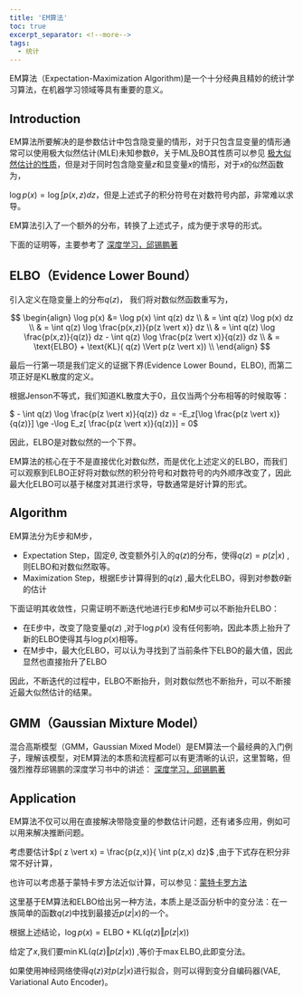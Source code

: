 ```yaml
---
title: 'EM算法'
toc: true
excerpt_separator: <!--more-->
tags:
  - 统计
---
```


EM算法（Expectation-Maximization Algorithm)是一个十分经典且精妙的统计学习算法，在机器学习领域等具有重要的意义。

<!--more-->



## Introduction

EM算法所要解决的是参数估计中包含隐变量的情形，对于只包含显变量的情形通常可以使用极大似然估计(MLE)未知参数$\theta$，关于ML及BO其性质可以参见 [极大似然估计的性质](https://truenobility303.github.io/MLE/)，但是对于同时包含隐变量$z$和显变量$x$的情形，对于$x$的似然函数为，

$\log p(x) = \log \int p(x,z) dz$，但是上述式子的积分符号在对数符号内部，非常难以求导。

EM算法引入了一个额外的分布，转换了上述式子，成为便于求导的形式。

下面的证明等，主要参考了 [深度学习，邱锡鹏著](https://nndl.github.io/)



## ELBO（Evidence Lower Bound）

引入定义在隐变量上的分布$q(z)$， 我们将对数似然函数重写为，

$$
\begin{align}
\log p(x)  &= \log p(x) \int q(z) dz \\
& = \int q(z) \log p(x) dz  \\
& = \int q(z) \log \frac{p(x,z)}{p(z \vert x)} dz \\
& = \int q(z) \log \frac{p(x,z)}{q(z)} dz - \int q(z) \log \frac{p(z \vert x)}{q(z)} dz \\
& = \text{ELBO} + \text{KL}( q(z) \Vert p(z \vert x)) \\
\end{align}
$$


最后一行第一项是我们定义的证据下界(Evidence Lower Bound，ELBO), 而第二项正好是KL散度的定义。

根据Jenson不等式，我们知道KL散度大于0，且仅当两个分布相等的时候取等：

$ - \int q(z) \log \frac{p(z \vert x)}{q(z)} dz  = -E_z[\log \frac{p(z \vert x)}{q(z)}] \ge -\log E_z[ \frac{p(z \vert x)}{q(z)}] = 0$

因此，ELBO是对数似然的一个下界。

EM算法的核心在于不是直接优化对数似然，而是优化上述定义的ELBO，而我们可以观察到ELBO正好将对数似然的积分符号和对数符号的内外顺序改变了，因此最大化ELBO可以基于梯度对其进行求导，导数通常是好计算的形式。



## Algorithm

EM算法分为E步和M步，

* Expectation Step，固定$\theta$, 改变额外引入的$q(z)$的分布，使得$q(z)  = p(z \vert x)$ ,则ELBO和对数似然取等。
* Maximization Step，根据E步计算得到的$q(z)$ ,最大化ELBO，得到对参数$\theta$新的估计



下面证明其收敛性，只需证明不断迭代地进行E步和M步可以不断抬升ELBO：

* 在E步中，改变了隐变量$q(z)$ ,对于$\log p(x)$ 没有任何影响，因此本质上抬升了新的ELBO使得其与$\log p(x)$相等。
* 在M步中，最大化ELBO，可以认为寻找到了当前条件下ELBO的最大值，因此显然也直接抬升了ELBO

因此，不断迭代的过程中，ELBO不断抬升，则对数似然也不断抬升，可以不断接近最大似然估计的结果。



## GMM（Gaussian Mixture Model）

混合高斯模型（GMM，Gaussian Mixed Model）是EM算法一个最经典的入门例子，理解该模型，对EM算法的本质和流程都可以有更清晰的认识，这里暂略，但强烈推荐邱锡鹏的深度学习书中的讲述： [深度学习，邱锡鹏著](https://nndl.github.io/)



## Application

EM算法不仅可以用在直接解决带隐变量的参数估计问题，还有诸多应用，例如可以用来解决推断问题。

考虑要估计$p( z \vert x) = \frac{p(z,x)}{ \int p(z,x) dz}$ ,由于下式存在积分非常不好计算，

也许可以考虑基于蒙特卡罗方法近似计算，可以参见：[蒙特卡罗方法](https://truenobility303.github.io/MCMC/)

这里基于EM算法和ELBO给出另一种方法，本质上是泛函分析中的变分法：在一族简单的函数$q(z)$中找到最接近$p(z \vert x)$的一个。

根据上述结论，$\log p(x) = \text{ELBO} + \text{KL}( q(z) \Vert p(z \vert x))$ 

给定了$x$,我们要$\min  \text{KL}( q(z) \Vert p(z \vert x))$ ,等价于$\max \text{ELBO}$,此即变分法。

如果使用神经网络使得$q(z)$对$p(z \vert x)$进行拟合，则可以得到变分自编码器(VAE, Variational  Auto Encoder)。

